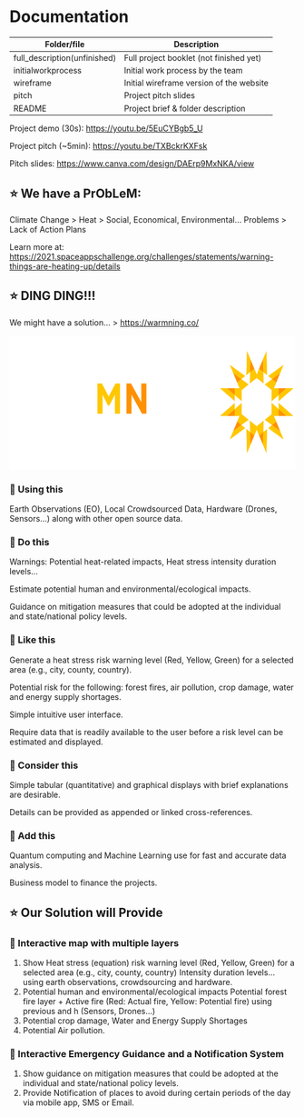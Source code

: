 # Documentation

| Folder/file        | Description      |
| ------------- |-------------|
| full_description(unfinished)     | Full project booklet (not finished yet)  |
| initialworkprocess |  Initial work process by the team |
| wireframe       | Initial wireframe version of the website |
| pitch       | Project pitch slides |
| README       | Project brief & folder description |

Project demo (30s): https://youtu.be/5EuCYBgb5_U

Project pitch (~5min): https://youtu.be/TXBckrKXFsk

Pitch slides: https://www.canva.com/design/DAErp9MxNKA/view

## :star: We have a PrObLeM:
Climate Change > Heat > Social, Economical, Environmental… Problems > Lack of Action Plans

Learn more at: https://2021.spaceappschallenge.org/challenges/statements/warning-things-are-heating-up/details

## :star: DING DING!!!

We might have a solution... > https://warmning.co/

<p align="center">
  <img width="700" height="235" src="https://github.com/usmhic/Warmning/blob/main/res/img/warmnig_logo/widetrans.png">
</p>

### :pushpin: Using this
Earth Observations (EO), Local Crowdsourced Data, Hardware (Drones, Sensors...) along with other open source data.

### :pushpin: Do this

Warnings: Potential heat-related impacts, Heat stress intensity duration levels...

Estimate potential human and environmental/ecological impacts.

Guidance on mitigation measures that could be adopted at the individual and state/national policy levels.

### :pushpin: Like this

Generate a heat stress risk warning level (Red, Yellow, Green) for a selected area (e.g., city, county, country).

Potential risk for the following: forest fires, air pollution, crop damage, water and energy supply shortages.

Simple intuitive user interface.

Require data that is readily available to the user before a risk level can be estimated and displayed.

### :pushpin: Consider this

Simple tabular (quantitative) and graphical displays with brief explanations are desirable.

Details can be provided as appended or linked cross-references.

### :pushpin: Add this

Quantum computing and Machine Learning use for fast and accurate data analysis.

Business model to finance the projects.

## :star: Our Solution will Provide

### :pushpin: Interactive map with multiple layers
1. Show Heat stress (equation) risk warning level (Red, Yellow, Green) for a selected area (e.g., city, county, country)
Intensity duration levels… using earth observations, crowdsourcing and hardware.
2. Potential human and environmental/ecological impacts
Potential forest fire layer + Active fire (Red: Actual fire, Yellow: Potential fire) using previous and h (Sensors, Drones...)
3. Potential crop damage, Water and Energy Supply Shortages
4. Potential Air pollution.

### :pushpin: Interactive Emergency Guidance and a Notification System
1. Show guidance on mitigation measures that could be adopted at the individual and state/national policy levels.
2. Provide Notification of places to avoid during certain periods of the day via mobile app, SMS or Email.
